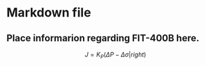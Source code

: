 # Markdown file

## Place informarion regarding FIT-400B here. 

$$ J = K_P \left(\Delta P - \Delta \sigma |right) $$
